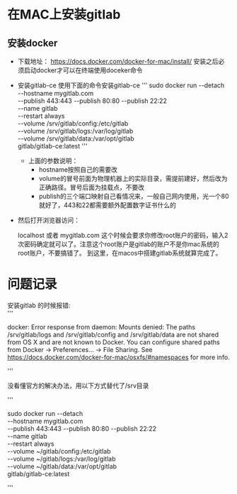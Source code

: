 # 在MAC上安装gitlab
## 安装docker
- 下载地址：
https://docs.docker.com/docker-for-mac/install/
安装之后必须启动docker才可以在终端使用doceker命令

- 安装gitlab-ce
使用下面的命令安装gitlab-ce
'''
sudo docker run --detach \
    --hostname mygitlab.com \
    --publish 443:443 --publish 80:80 --publish 22:22 \
    --name gitlab \
    --restart always \
    --volume /srv/gitlab/config:/etc/gitlab \
    --volume /srv/gitlab/logs:/var/log/gitlab \
    --volume /srv/gitlab/data:/var/opt/gitlab \
    gitlab/gitlab-ce:latest
'''
  - 上面的参数说明：
    - hostname按照自己的需要改
    -  volume的冒号前面为物理机器上的实际目录，需提前建好，然后改为正确路径。冒号后面为挂载点，不要改
    -  publish的三个端口映射自己看情况来，一般自己网内使用，光一个80就好了，443和22都需要额外配置数字证书什么的
- 然后打开浏览器访问：

  localhost
  或者
  mygitlab.com
  这个时候会要求你修改root账户的密码，输入2次密码确定就可以了。注意这个root账户是gitlab的账户不是你mac系统的root账户，不要搞错了。
  到这里，在macos中搭建gitlab系统就算完成了。

# 问题记录

安装gitlab 的时候报错: <br>
'''

docker: Error response from daemon: Mounts denied:
The paths /srv/gitlab/logs and /srv/gitlab/config and /srv/gitlab/data
are not shared from OS X and are not known to Docker.
You can configure shared paths from Docker -> Preferences... -> File Sharing.
See https://docs.docker.com/docker-for-mac/osxfs/#namespaces for more info.

'''

没看懂官方的解决办法，用以下方式替代了/srv目录 <br>

'''

sudo docker run --detach \
    --hostname mygitlab.com \
    --publish 443:443 --publish 80:80 --publish 22:22 \
    --name gitlab \
    --restart always \
    --volume ~/gitlab/config:/etc/gitlab \
    --volume ~/gitlab/logs:/var/log/gitlab \
    --volume ~/gitlab/data:/var/opt/gitlab \
    gitlab/gitlab-ce:latest
    
'''
